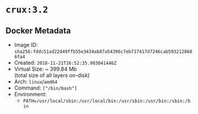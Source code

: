 # `crux:3.2`

## Docker Metadata

- Image ID: `sha256:fddc51ad22d49ffb55e3434ab87a54396c7eb717417d7246cab5932128606fa4`
- Created: `2018-11-21T16:52:35.903041446Z`
- Virtual Size: ~ 399.84 Mb  
  (total size of all layers on-disk)
- Arch: `linux`/`amd64`
- Command: `["/bin/bash"]`
- Environment:
  - `PATH=/usr/local/sbin:/usr/local/bin:/usr/sbin:/usr/bin:/sbin:/bin`
